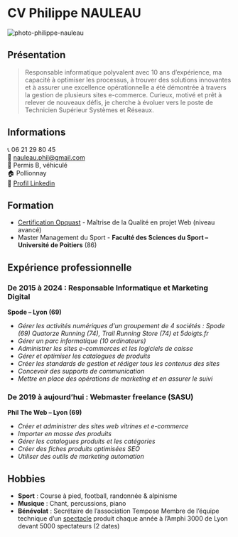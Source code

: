 # CV Philippe NAULEAU
![photo-philippe-nauleau](https://res.cloudinary.com/opquast/image/upload/c_fill,g_face,h_180,r_max,w_180/v1717707979/ishuntddxjljqlmsznso.jpg "Photo Philippe NAULEAU")

## Présentation
> Responsable informatique polyvalent avec 10 ans d’expérience, ma capacité à optimiser les processus, à trouver des solutions innovantes et à assurer une excellence opérationnelle a été démontrée à travers la gestion de plusieurs sites e-commerce. Curieux, motivé et prêt à relever de nouveaux défis, je cherche à évoluer vers le poste de Technicien Supérieur Systèmes et Réseaux.

## Informations

:telephone_receiver: 06 21 29 80 45<br>
:email: nauleau.phil@gmail.com<br>
:car: Permis B, véhiculé<br>
:house: Pollionnay<br>
:information_desk_person: [Profil Linkedin](https://www.linkedin.com/in/philippe-nauleau)

## Formation
* [Certification Opquast](https://directory.opquast.com/fr/certificat/9XVKC7/) - Maîtrise de la Qualité en projet Web (niveau avancé)
* Master Management du Sport - **Faculté des Sciences du Sport – Université de Poitiers** (86)

## Expérience professionnelle
### De 2015 à 2024 : Responsable Informatique et Marketing Digital
**Spode – Lyon (69)**
* *Gérer les activités numériques d'un groupement de 4 sociétés : Spode (69) Quatorze Running (74), Trail Running Store (74) et 5doigts.fr*
* *Gérer un parc informatique (10 ordinateurs)*
* *Administrer les sites e-commerces et les logiciels de caisse*
* *Gérer et optimiser les catalogues de produits*
* *Créer les standards de gestion et rédiger tous les contenus des sites*
* *Concevoir des supports de communication*
* *Mettre en place des opérations de marketing et en assurer le suivi*

### De 2019 à aujourd’hui : Webmaster freelance (SASU)
**Phil The Web – Lyon (69)**
* *Créer et administrer des sites web vitrines et e-commerce*
* *Importer en masse des produits*
* *Gérer les catalogues produits et les catégories*
* *Créer des fiches produits optimisées SEO*
* *Utiliser des outils de marketing automation*

## Hobbies
* **Sport** : Course à pied, football, randonnée & alpinisme
* **Musique** : Chant, percussions, piano
* **Bénévolat** : Secrétaire de l’association Tempose
Membre de l’équipe technique d’un [spectacle](https://www.youtube.com/watch?v=PYHIljPIdhE) produit chaque année à l’Amphi 3000 de Lyon devant 5000 spectateurs (2 dates)
